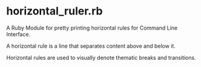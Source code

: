 # horizontal_ruler.rb

A Ruby Module for pretty printing horizontal rules for Command Line Interface.

A horizontal rule is a line that separates content above and below it.

Horizontal rules are used to visually denote thematic breaks and transitions.
